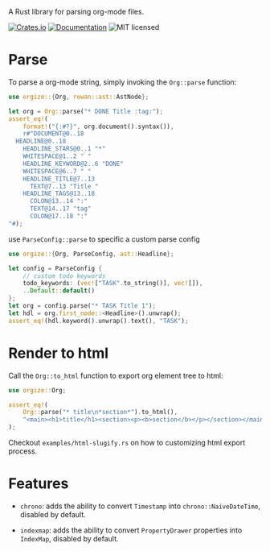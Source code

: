 A Rust library for parsing org-mode files.

[![Crates.io](https://img.shields.io/crates/v/orgize.svg)](https://crates.io/crates/orgize)
[![Documentation](https://docs.rs/orgize/badge.svg)](https://docs.rs/orgize)
![MIT licensed](https://img.shields.io/badge/license-MIT-blue.svg)

# Parse

To parse a org-mode string, simply invoking the `Org::parse` function:

```rust
use orgize::{Org, rowan::ast::AstNode};

let org = Org::parse("* DONE Title :tag:");
assert_eq!(
    format!("{:#?}", org.document().syntax()),
    r#"DOCUMENT@0..18
  HEADLINE@0..18
    HEADLINE_STARS@0..1 "*"
    WHITESPACE@1..2 " "
    HEADLINE_KEYWORD@2..6 "DONE"
    WHITESPACE@6..7 " "
    HEADLINE_TITLE@7..13
      TEXT@7..13 "Title "
    HEADLINE_TAGS@13..18
      COLON@13..14 ":"
      TEXT@14..17 "tag"
      COLON@17..18 ":"
"#);
```

use `ParseConfig::parse` to specific a custom parse config

```rust
use orgize::{Org, ParseConfig, ast::Headline};

let config = ParseConfig {
    // custom todo keywords
    todo_keywords: (vec!["TASK".to_string()], vec![]),
    ..Default::default()
};
let org = config.parse("* TASK Title 1");
let hdl = org.first_node::<Headline>().unwrap();
assert_eq!(hdl.keyword().unwrap().text(), "TASK");
```

# Render to html

Call the `Org::to_html` function to export org element tree to html:

```rust
use orgize::Org;

assert_eq!(
    Org::parse("* title\n*section*").to_html(),
    "<main><h1>title</h1><section><p><b>section</b></p></section></main>"
);
```

Checkout `examples/html-slugify.rs` on how to customizing html export process.

# Features

- `chrono`: adds the ability to convert `Timestamp` into `chrono::NaiveDateTime`, disabled by default.

- `indexmap`: adds the ability to convert `PropertyDrawer` properties into `IndexMap`, disabled by default.
